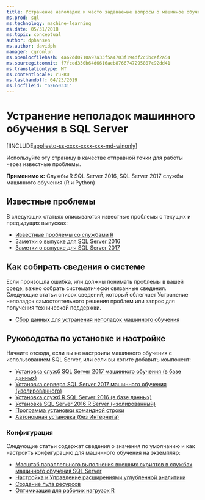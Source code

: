 ```yaml
---
title: Устранение неполадок и часто задаваемые вопросы о машинное обучение — службы SQL Server машинного обучения
ms.prod: sql
ms.technology: machine-learning
ms.date: 05/31/2018
ms.topic: conceptual
author: dphansen
ms.author: davidph
manager: cgronlun
ms.openlocfilehash: 4a62dd0710a97a33f5a4703f194df2c6bcef2a54
ms.sourcegitcommit: f7fced330b64d6616aeb8766747295807c92dd41
ms.translationtype: MT
ms.contentlocale: ru-RU
ms.lasthandoff: 04/23/2019
ms.locfileid: "62650331"
---
```

# <a name="troubleshoot-machine-learning-in-sql-server"></a>Устранение неполадок машинного обучения в SQL Server
[!INCLUDE[appliesto-ss-xxxx-xxxx-xxx-md-winonly](../includes/appliesto-ss-xxxx-xxxx-xxx-md-winonly.md)]

Используйте эту страницу в качестве отправной точки для работы через известные проблемы.

**Применимо к:** Службы R SQL Server 2016, SQL Server 2017 службы машинного обучения (R и Python)

## <a name="known-issues"></a>Известные проблемы

В следующих статьях описываются известные проблемы с текущих и предыдущих выпусках:

+ [Известные проблемы со службами R](../advanced-analytics/known-issues-for-sql-server-machine-learning-services.md)
+ [Заметки о выпуске для SQL Server 2016](../sql-server/sql-server-2016-release-notes.md)
+ [Заметки о выпуске для SQL Server 2017](../sql-server/sql-server-2017-release-notes.md)

## <a name="how-to-gather-system-information"></a>Как собирать сведения о системе

Если произошла ошибка, или должны понимать проблемы в вашей среде, важно собрать систематически связанные сведения. Следующие статьи список сведений, который облегчает Устранение неполадок самостоятельного решения проблем или запрос для получения технической поддержки.

+ [Сбор данных для устранения неполадок машинного обучения](data-collection-ml-troubleshooting-process.md)

## <a name="setup-and-configuration-guides"></a>Руководства по установке и настройке

Начните отсюда, если вы не настроили машинного обучения с использованием SQL Server, или если вы хотите добавить компонент:

+ [Установка служб SQL Server 2017 машинного обучения (в базе данных)](install/sql-machine-learning-services-windows-install.md)
+ [Установка сервера SQL Server 2017 машинного обучения (изолированного)](install/sql-machine-learning-standalone-windows-install.md)
+ [Установка служб R SQL Server 2016 (в базе данных)](install/sql-r-services-windows-install.md)
+ [Установка SQL Server 2016 R Server (изолированный)](install/sql-r-standalone-windows-install.md)
+ [Программа установки командной строки](install/sql-ml-component-commandline-install.md)
+ [Автономная установка (без Интернета)](install/sql-ml-component-install-without-internet-access.md)

### <a name="configuration"></a>Конфигурация

Следующие статьи содержат сведения о значения по умолчанию и как настроить конфигурацию для машинного обучения на экземпляр:

+ [Масштаб параллельного выполнения внешних скриптов в службах машинного обучения SQL Server](administration/modify-user-account-pool.md)   
+ [Настройка и Управление расширениями углубленной аналитики](r/configure-and-manage-advanced-analytics-extensions.md)  
+ [Создание пула ресурсов](r/how-to-create-a-resource-pool-for-r.md)
+ [Оптимизация для рабочих нагрузок R](r/operationalizing-your-r-code.md)
